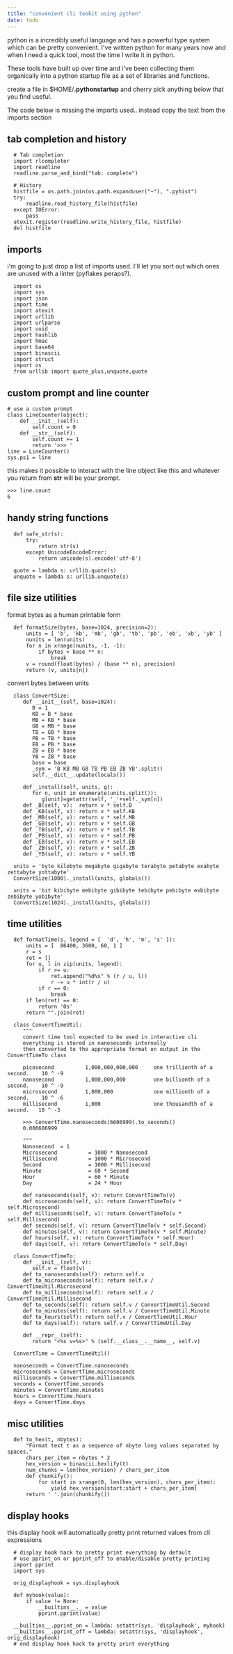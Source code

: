 ```yaml
---
title: "convenient cli tookit using python"
date: todo
---
```



python is a incredibly useful language and has a powerful type system which
can be pretty convenient. I've written python for many years now and when
I need a quick tool, most the time I write it in python.

These tools have built up over time and i've been collecting them organically
into a python startup file as a set of libraries and functions.

create a file in $HOME/**.pythonstartup** and cherry pick anything below that you find
useful.

The code below is missing the imports used.. instead copy the text from the imports section

tab completion and history
------------------------------------

      # Tab completion
      import rlcompleter
      import readline
      readline.parse_and_bind("tab: complete")

      # History
      histfile = os.path.join(os.path.expanduser("~"), ".pyhist")
      try:
          readline.read_history_file(histfile)
      except IOError:
          pass
      atexit.register(readline.write_history_file, histfile)
      del histfile


imports
------------------------------------
i'm going to just drop a list of imports used. I'll let you
sort out which ones are unused with a linter (pyflakes peraps?).

      import os
      import sys
      import json
      import time
      import atexit
      import urllib
      import urlparse
      import uuid
      import hashlib
      import hmac
      import base64
      import binascii
      import struct
      import os
      from urllib import quote_plus,unquote,quote


custom prompt and line counter
------------------------------------

    # use a custom prompt
    class LineCounter(object):
        def __init__(self):
            self.count = 0
        def __str__(self):
            self.count += 1
            return '>>> '
    line = LineCounter()
    sys.ps1 = line

this makes it possible to interact with the line object like this and whatever you return from __str__ will be your prompt.

    >>> line.count
    6

handy string functions
------------------------------------

      def safe_str(s):
          try:
              return str(s)
          except UnicodeEncodeError:
              return unicode(s).encode('utf-8')

      quote = lambda s: urllib.quote(s)
      unquote = lambda s: urllib.unquote(s)


file size utilities
------------------------------------

format bytes as a human printable form

      def formatSize(bytes, base=1024, precision=2):
          units = [ 'b', 'kb', 'mb', 'gb', 'tb', 'pb', 'eb', 'xb', 'yb' ]
          nunits = len(units)
          for n in xrange(nunits, -1, -1):
              if bytes > base ** n:
                  break
          v = round(float(bytes) / (base ** n), precision)
          return (v, units[n])

convert bytes between units

      class ConvertSize:
         def __init__(self, base=1024):
            B = 1
            KB = B * base
            MB = KB * base
            GB = MB * base
            TB = GB * base
            PB = TB * base
            EB = PB * base
            ZB = EB * base
            YB = ZB * base
            base = base
            _sym = 'B KB MB GB TB PB EB ZB YB'.split()
            self.__dict__.update(locals())

         def _install(self, units, g):
            for n, unit in enumerate(units.split()):
               g[unit]=getattr(self, '_'+self._sym[n])
         def _B(self, v):  return v * self.B
         def _KB(self, v): return v * self.KB
         def _MB(self, v): return v * self.MB
         def _GB(self, v): return v * self.GB
         def _TB(self, v): return v * self.TB
         def _PB(self, v): return v * self.PB
         def _EB(self, v): return v * self.EB
         def _ZB(self, v): return v * self.ZB
         def _YB(self, v): return v * self.YB

      units = 'byte kilobyte megabyte gigabyte terabyte petabyte exabyte zettabyte yottabyte'
      ConvertSize(1000)._install(units, globals())

      units = 'bit kibibyte mebibyte gibibyte tebibyte pebibyte exbibyte zebibyte yobibyte'
      ConvertSize(1024)._install(units, globals())



time utilities
------------------------------------

      def formatTime(s, legend = [  'd', 'h', 'm', 's' ]):
          units = [  86400, 3600, 60, 1 ]
          r = s
          ret = []
          for u, l in zip(units, legend):
              if r >= u:
                  ret.append("%d%s" % (r / u, l))
                  r -= u * int(r / u)
              if r == 0:
                  break
          if len(ret) == 0:
              return '0s'
          return "".join(ret)

      class ConvertTimeUtil:
         """
         convert time tool expected to be used in interactive cli
         everything is stored in nanoseconds internally
         then converted to the appropriate format on output in the ConvertTimeTo class

         picosecond          1,000,000,000,000     one trillionth of a second.    10 ^ -9
         nanosecond          1,000,000,000         one billionth of a second.    10 ^ -9
         microsecond         1,000,000             one millionth of a second.    10 ^ -6
         millisecond         1,000                 one thousandth of a second.   10 ^ -3

         >>> ConvertTime.nanoseconds(6606999).to_seconds()
         0.006606999

         """
         Nanosecond  = 1
         Microsecond          = 1000 * Nanosecond
         Millisecond          = 1000 * Microsecond
         Second               = 1000 * Millisecond
         Minute               = 60 * Second
         Hour                 = 60 * Minute
         Day                  = 24 * Hour

         def nanoseconds(self, v): return ConvertTimeTo(v)
         def microseconds(self, v): return ConvertTimeTo(v * self.Microsecond)
         def milliseconds(self, v): return ConvertTimeTo(v * self.Millisecond)
         def seconds(self, v): return ConvertTimeTo(v * self.Second)
         def minutes(self, v): return ConvertTimeTo(v * self.Minute)
         def hours(self, v): return ConvertTimeTo(v * self.Hour)
         def days(self, v): return ConvertTimeTo(v * self.Day)

      class ConvertTimeTo:
         def __init__(self, v):
            self.v = float(v)
         def to_nanoseconds(self): return self.v
         def to_microseconds(self): return self.v / ConvertTimeUtil.Microsecond
         def to_milliseconds(self): return self.v / ConvertTimeUtil.Millisecond
         def to_seconds(self): return self.v / ConvertTimeUtil.Second
         def to_minutes(self): return self.v / ConvertTimeUtil.Minute
         def to_hours(self): return self.v / ConvertTimeUtil.Hour
         def to_days(self): return self.v / ConvertTimeUtil.Day

         def __repr__(self):
            return "<%s v=%s>" % (self.__class__.__name__, self.v)

      ConvertTime = ConvertTimeUtil()

      nanoseconds = ConvertTime.nanoseconds
      microseconds = ConvertTime.microseconds
      milliseconds = ConvertTime.milliseconds
      seconds = ConvertTime.seconds
      minutes = ConvertTime.minutes
      hours = ConvertTime.hours
      days = ConvertTime.days



misc utilities
------------------------------------

      def to_hex(t, nbytes):
          "Format text t as a sequence of nbyte long values separated by spaces."
          chars_per_item = nbytes * 2
          hex_version = binascii.hexlify(t)
          num_chunks = len(hex_version) / chars_per_item
          def chunkify():
              for start in xrange(0, len(hex_version), chars_per_item):
                  yield hex_version[start:start + chars_per_item]
          return ' '.join(chunkify())


display hooks
------------------------------------

this display hook will automatically pretty print returned values from cli expressions

      # display hook hack to pretty print everything by default
      # use pprint_on or pprint_off to enable/disable pretty printing
      import pprint
      import sys

      orig_displayhook = sys.displayhook

      def myhook(value):
          if value != None:
              __builtins__._ = value
              pprint.pprint(value)

      __builtins__.pprint_on = lambda: setattr(sys, 'displayhook', myhook)
      __builtins__.pprint_off = lambda: setattr(sys, 'displayhook', orig_displayhook)
      # end display hook hack to pretty print everything
